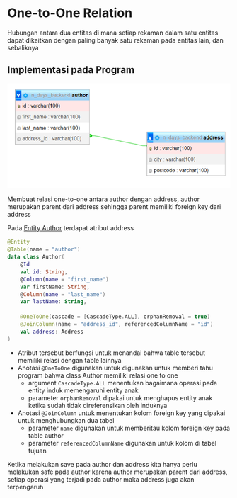 # One-to-One Relation

Hubungan antara dua entitas di mana setiap rekaman dalam satu entitas dapat dikaitkan dengan paling banyak satu rekaman pada entitas lain, dan sebaliknya

## Implementasi pada Program

![Alt text](./res/author-address.png)

Membuat relasi one-to-one antara author dengan address, author merupakan parent dari address sehingga parent memiliki foreign key dari address

Pada [Entity Author](/Project/Day%200/main/src/main/kotlin/ndays/backend/main/entity/Author.kt) terdapat atribut address
```kotlin
@Entity
@Table(name = "author")
data class Author(
    @Id
    val id: String,
    @Column(name = "first_name")
    var firstName: String,
    @Column(name = "last_name")
    var lastName: String,

    @OneToOne(cascade = [CascadeType.ALL], orphanRemoval = true)
    @JoinColumn(name = "address_id", referencedColumnName = "id")
    val address: Address
)
```
- Atribut tersebut berfungsi untuk menandai bahwa table tersebut memiliki relasi dengan table lainnya
- Anotasi `@OneToOne` digunakan untuk digunakan untuk memberi tahu program bahwa class Author memiliki relasi one to one
  - argument `CascadeType.ALL` menentukan bagaimana operasi pada entity induk memengaruhi entity anak
  - parameter `orphanRemoval` dipakai untuk menghapus entity anak ketika sudah tidak direferensikan oleh induknya
- Anotasi `@JoinColumn` untuk menentukan kolom foreign key yang dipakai untuk menghubungkan dua tabel
  - parameter `name` digunakan untuk memberitau kolom foreign key pada table author
  - parameter `referencedColumnName` digunakan untuk kolom di tabel tujuan

Ketika melakukan save pada author dan address kita hanya perlu melakukan safe pada author karena author merupakan parent dari address, setiap operasi yang terjadi pada author maka address juga akan terpengaruh

